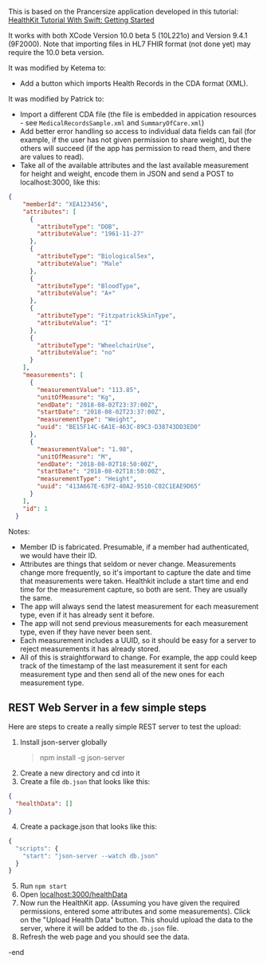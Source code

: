 This is based on the Prancersize application developed in this tutorial:
[HealthKit Tutorial With Swift: Getting Started](https://www.raywenderlich.com/459-healthkit-tutorial-with-swift-getting-started)

It works with both XCode Version 10.0 beta 5 (10L221o) and Version 9.4.1 (9F2000). Note that importing files in HL7 FHIR format (not done yet) may require the 10.0 beta version.

It was modified by Ketema to:
* Add a button which imports Health Records in the CDA format (XML).

It was modified by Patrick to:
* Import a different CDA file (the file is embedded in appication resources - see `MedicalRecordsSample.xml` and `SummaryOfCare.xml`)
* Add better error handling so access to individual data fields can fail (for example, if the user has not given permission to share weight), but the others will succeed (if the app has permission to read them, and there are values to read).
* Take all of the available attributes and the last available measurement for height and weight, encode them in JSON and send a POST to localhost:3000, like this:

```JSON
{
    "memberId": "XEA123456",
    "attributes": [
      {
        "attributeType": "DOB",
        "attributeValue": "1961-11-27"
      },
      {
        "attributeType": "BiologicalSex",
        "attributeValue": "Male"
      },
      {
        "attributeType": "BloodType",
        "attributeValue": "A+"
      },
      {
        "attributeType": "FitzpatrickSkinType",
        "attributeValue": "I"
      },
      {
        "attributeType": "WheelchairUse",
        "attributeValue": "no"
      }
    ],
    "measurements": [
      {
        "measurementValue": "113.85",
        "unitOfMeasure": "Kg",
        "endDate": "2018-08-02T23:37:00Z",
        "startDate": "2018-08-02T23:37:00Z",
        "measurementType": "Weight",
        "uuid": "BE15F14C-6A1E-463C-89C3-D38743DD3ED0"
      },
      {
        "measurementValue": "1.98",
        "unitOfMeasure": "M",
        "endDate": "2018-08-02T18:50:00Z",
        "startDate": "2018-08-02T18:50:00Z",
        "measurementType": "Height",
        "uuid": "413A667E-63F2-40A2-9510-C02C1EAE9D65"
      }
    ],
    "id": 1
  }
```

Notes:
* Member ID is fabricated. Presumable, if a member had authenticated, we would have their ID.
* Attributes are things that seldom or never change. Measurements change more frequently, so it's important to capture the date and time that measurements were taken. Healthkit include a start time and end time for the measurement capture, so both are sent. They are usually the same.
* The app will always send the latest measurement for each measurement type, even if it has already sent it before.
* The app will not send previous measurements for each measurement type, even if they have never been sent.
* Each measurement includes a UUID, so it should be easy for a server to reject measurements it has already stored.
* All of this is straightforward to change. For example, the app could keep track of the timestamp of the last measurement it sent for each measurement type and then send all of the new ones for each measurement type.

## REST Web Server in a few simple steps

Here are steps to create a really simple REST server to test the upload:

1. Install json-server globally
     > npm install -g json-server
2. Create a new directory and cd into it
3. Create a file `db.json` that looks like this:
```JSON
{
  "healthData": []
}
```
4. Create a package.json that looks like this:
```Javascript
{  
  "scripts": {
    "start": "json-server --watch db.json"
  }
}
```
5. Run `npm start`
6. Open [localhost:3000/healthData](http://localhost:3000/healthData)
7. Now run the HealthKit app. (Assuming you have given the required permissions, entered some attributes and some measurements). Click on the "Upload Health Data" button. This should upload the data to the server, where it will be added to the `db.json` file.
8. Refresh the web page and you should see the data.

-end

